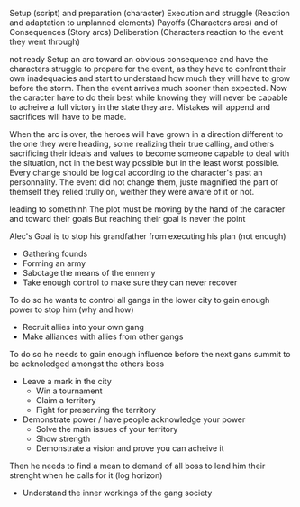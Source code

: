 Setup (script) and preparation (character)
Execution and struggle (Reaction and adaptation to unplanned elements) 
Payoffs (Characters arcs) and of Consequences (Story arcs)
Deliberation (Characters reaction to the event they went through)

not ready
Setup an arc toward an obvious consequence and have the characters struggle
to propare for the event, as they have to confront their own inadequacies
and start to understand how much they will have to grow before the storm.
Then the event arrives much sooner than expected. Now the caracter have to 
do their best while knowing they will never be capable to acheive a full
victory in the state they are. Mistakes will append and sacrifices will have 
to be made.

When the arc is over, the heroes will have grown in a direction different to 
the one they were heading, some realizing their true calling, and others
sacrificing their ideals and values to become someone capable to deal with
the situation, not in the best way possible but in the least worst possible.
Every change should be logical according to the character's past an personnality.
The event did not change them, juste magnified the part of themself they relied
trully on, weither they were aware of it or not.


leading to somethinh
The plot must be moving by the hand of the caracter and toward their goals
But reaching their goal is never the point


Alec's Goal is to stop his grandfather from executing his plan (not enough)
 * Gathering founds
 * Forming an army
 * Sabotage the means of the ennemy
 * Take enough control to make sure they can never recover

To do so he wants to control all gangs in the lower city to gain enough power to stop him (why and how)
 * Recruit allies into your own gang
 * Make alliances with allies from other gangs

To do so he needs to gain enough influence before the next gans summit to be acknoledged amongst the others boss
 * Leave a mark in the city
    * Win a tournament
    * Claim a territory
    * Fight for preserving the territory
 * Demonstrate power / have people acknowledge your power
    * Solve the main issues of your territory
    * Show strength
    * Demonstrate a vision and prove you can acheive it

Then he needs to find a mean to demand of all boss to lend him their strenght when he calls for it (log horizon)
 * Understand the inner workings of the gang society

